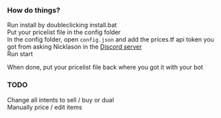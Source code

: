 ### How do things?
Run install by doubleclicking install.bat  
Put your pricelist file in the config folder  
In the config folder, open `config.json` and add the prices.tf api token you got from asking Nicklason in the [Discord server](https://discord.tf2automatic.com/)  
Run start  

When done, put your pricelist file back where you got it with your bot

### TODO
Change all intents to sell / buy or dual  
Manually price / edit items  